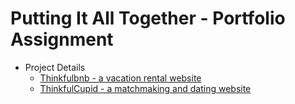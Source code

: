 # Putting It All Together - Portfolio Assignment

- Project Details
  - [Thinkfulbnb - a vacation rental website](https://github.com/Thinkful-Ed/starter-thinkfulbnb)
  - [ThinkfulCupid - a matchmaking and dating website](https://github.com/Thinkful-Ed/starter-thinkfulcupid)

